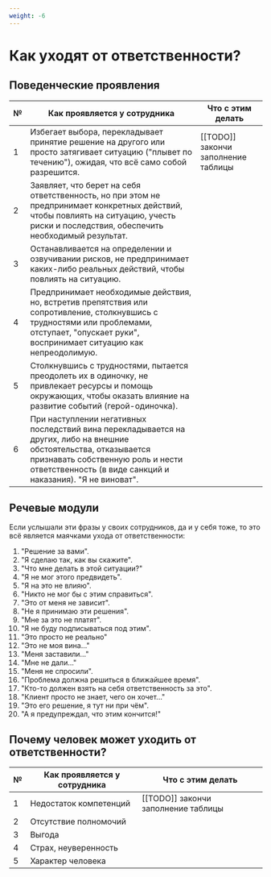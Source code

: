 ```yaml
---
weight: -6
---
```

# Как уходят от ответственности?

## Поведенческие проявления
| №   | Как проявляется у сотрудника                                                                                                                                                                                          | Что с этим делать                   |
| --- | --------------------------------------------------------------------------------------------------------------------------------------------------------------------------------------------------------------------- | ----------------------------------- |
| 1   | Избегает выбора, перекладывает принятие решение на другого или просто затягивает ситуацию ("плывет по течению"), ожидая, что всё само собой разрешится.                                                               | [[TODO]] закончи заполнение таблицы |
| 2   | Заявляет, что берет на себя ответственность, но при этом не предпринимает конкретных действий, чтобы повлиять на ситуацию, учесть риски и последствия, обеспечить необходимый результат.                              |                                     |
| 3   | Останавливается на определении и озвучивании рисков, не предпринимает каких-либо реальных действий, чтобы повлиять на ситуацию.                                                                                       |                                     |
| 4   | Предпринимает необходимые действия, но, встретив препятствия или сопротивление, столкнувшись с трудностями или проблемами, отступает, "опускает руки", воспринимает ситуацию как непреодолимую.                       |                                     |
| 5   | Столкнувшись с трудностями, пытается преодолеть их в одиночку, не привлекает ресурсы и помощь окружающих, чтобы оказать влияние на развитие событий (герой-одиночка).                                                 |                                     |
| 6   | При наступлении негативных последствий вина перекладывается на других, либо на внешние обстоятельства, отказывается признавать собственную роль и нести ответственность (в виде санкций и наказания). "Я не виноват". |                                     |

## Речевые модули
Если услышали эти фразы у своих сотрудников, да и у себя тоже, то это всё является маячками ухода от ответственности:

1. "Решение за вами".
2. "Я сделаю так, как вы скажите".
3. "Что мне делать в этой ситуации?"
4. "Я не мог этого предвидеть".
5. "Я на это не влияю".
6. "Никто не мог бы с этим справиться".
7. "Это от меня не зависит".
8. "Не я принимаю эти решения".
9. "Мне за это не платят".
10. "Я не буду подписываться под этим".
11. "Это просто не реально"
12. "Это не моя вина..."
13. "Меня заставили..."
14. "Мне не дали..."
15. "Меня не спросили".
16. "Проблема должна решиться в ближайшее время".
17. "Кто-то должен взять на себя ответственность за это".
18. "Клиент просто не знает, чего он хочет..."
19. "Это его решение, я тут ни при чём".
20. "А я предупреждал, что этим кончится!"

## Почему человек может уходить от ответственности?
| №   | Как проявляется у сотрудника | Что с этим делать                   |
| --- | ---------------------------- | ----------------------------------- |
| 1   | Недостаток компетенций       | [[TODO]] закончи заполнение таблицы |
| 2   | Отсутствие полномочий        |                                     |
| 3   | Выгода                       |                                     |
| 4   | Страх, неуверенность         |                                     |
| 5   | Характер человека            |                                     |